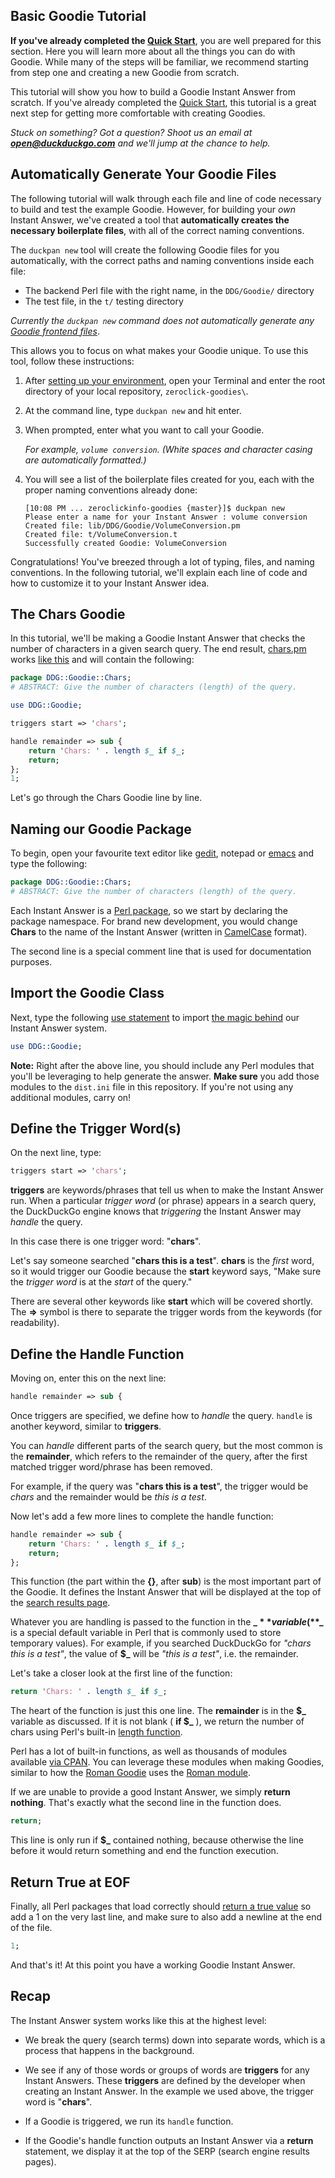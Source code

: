 ## Basic Goodie Tutorial

**If you've already completed the [Quick Start](https://duck.co/duckduckhack/goodie_quickstart)**, you are well prepared for this section. Here you will learn more about all the things you can do with Goodie. While many of the steps will be familiar, we recommend starting from step one and creating a new Goodie from scratch.

This tutorial will show you how to build a Goodie Instant Answer from scratch. If you've already completed the [Quick Start](https://duck.co/duckduckhack/goodie_quickstart), this tutorial is a great next step for getting more comfortable with creating Goodies.

_Stuck on something? Got a question? Shoot us an email at **open@duckduckgo.com** and we'll jump at the chance to help._

## Automatically Generate Your Goodie Files

The following tutorial will walk through each file and line of code necessary to build and test the example Goodie. However, for building your *own* Instant Answer, we've created a tool that **automatically creates the necessary boilerplate files**, with all of the correct naming conventions.

The `duckpan new` tool will create the following Goodie files for you automatically, with the correct paths and naming conventions inside each file:

- The backend Perl file with the right name, in the `DDG/Goodie/` directory
- The test file, in the `t/` testing directory

*Currently the `duckpan new` command does not automatically generate any [Goodie frontend files](https://duck.co/duckduckhack/goodie_displaying#setting-goodie-display-properties-in-the-frontend)*.

This allows you to focus on what makes your Goodie unique. To use this tool, follow these instructions:

1. After [setting up your environment](https://duck.co/duckduckhack/setup_dev_environment), open your Terminal and enter the root directory of your local repository, `zeroclick-goodies\`.
2. At the command line, type `duckpan new` and hit enter.
3. When prompted, enter what you want to call your Goodie.

	*For example, `volume conversion`. (White spaces and character casing are automatically formatted.)*

4. You will see a list of the boilerplate files created for you, each with the proper naming conventions already done:

	```
	[10:08 PM ... zeroclickinfo-goodies {master}]$ duckpan new                                                        
	Please enter a name for your Instant Answer : volume conversion                                                                  
	Created file: lib/DDG/Goodie/VolumeConversion.pm                                                                                 
	Created file: t/VolumeConversion.t                                                                                               
	Successfully created Goodie: VolumeConversion
	```

Congratulations! You've breezed through a lot of typing, files, and naming conventions. In the following tutorial, we'll explain each line of code and how to customize it to your Instant Answer idea.

## The Chars Goodie

In this tutorial, we'll be making a Goodie Instant Answer that checks the number of characters in a given search query. The end result, [chars.pm](https://github.com/duckduckgo/zeroclickinfo-goodies/blob/master/lib/DDG/Goodie/Chars.pm) works [like this](https://duckduckgo.com/?q=chars+How+many+characters+are+in+this+sentence%3F) and will contain the following:

```perl
package DDG::Goodie::Chars;
# ABSTRACT: Give the number of characters (length) of the query.

use DDG::Goodie;

triggers start => 'chars';

handle remainder => sub {
    return 'Chars: ' . length $_ if $_;
    return;
};
1;
```

Let's go through the Chars Goodie line by line.

## Naming our Goodie Package

To begin, open your favourite text editor like [gedit](http://projects.gnome.org/gedit/), notepad or [emacs](http://www.gnu.org/software/emacs/) and type the following:

```perl
package DDG::Goodie::Chars;
# ABSTRACT: Give the number of characters (length) of the query.
```

<!-- /summary -->

Each Instant Answer is a [Perl package](https://duckduckgo.com/?q=perl+package), so we start by declaring the package namespace. For brand new development, you would change **Chars** to the name of the Instant Answer (written in [CamelCase](https://duckduckgo.com/?q=camelcase) format).

The second line is a special comment line that is used for documentation purposes.

## Import the Goodie Class

Next, type the following [use statement](https://duckduckgo.com/?q=perl+use) to import [the magic behind](https://github.com/duckduckgo/duckduckgo/tree/master/lib/DDG) our Instant Answer system.

```perl
use DDG::Goodie;
```

**Note:** Right after the above line, you should include any Perl modules that you'll be leveraging to help generate the answer. **Make sure** you add those modules to the `dist.ini` file in this repository. If you're not using any additional modules, carry on!

## Define the Trigger Word(s)

On the next line, type:

```perl
triggers start => 'chars';
```

**triggers** are keywords/phrases that tell us when to make the Instant Answer run. When a particular *trigger word* (or phrase) appears in a search query, the DuckDuckGo engine knows that *triggering* the Instant Answer may *handle* the query.

In this case there is one trigger word: "**chars**".

Let's say someone searched "**chars this is a test**". **chars** is the *first* word, so it would trigger our Goodie because the **start** keyword says, "Make sure the *trigger word* is at the *start* of the query."

There are several other keywords like **start** which will be covered shortly. The **=>** symbol is there to separate the trigger words from the keywords (for readability).

## Define the Handle Function

Moving on, enter this on the next line:

```perl
handle remainder => sub {
```

Once triggers are specified, we define how to *handle* the query. `handle` is another keyword, similar to **triggers**.

You can *handle* different parts of the search query, but the most common is the **remainder**, which refers to the remainder of the query, after the first matched trigger word/phrase has been removed.

<!-- /summary -->

For example, if the query was "**chars this is a test**", the trigger would be *chars* and the remainder would be *this is a test*.

Now let's add a few more lines to complete the handle function:

```perl
handle remainder => sub {
    return 'Chars: ' . length $_ if $_;
    return;
};
```

This function (the part within the **{}**, after **sub**) is the most important part of the Goodie. It defines the Instant Answer that will be displayed at the top of the [search results page](https://duckduckgo.com/?q=chars+this+is+a+test).

Whatever you are handling is passed to the function in the **$\_** variable ( **$\_** is a special default variable in Perl that is commonly used to store temporary values). For example, if you searched DuckDuckGo for *"chars this is a test"*, the value of **$\_** will be *"this is a test"*, i.e. the remainder.

Let's take a closer look at the first line of the function:

```perl
return 'Chars: ' . length $_ if $_;
```

The heart of the function is just this one line. The **remainder** is in the **$\_** variable as discussed. If it is not blank ( **if $\_** ), we return the number of chars using Perl's built-in [length function](https://duckduckgo.com/?q=perl+length).

Perl has a lot of built-in functions, as well as thousands of modules available [via CPAN](https://metacpan.org/). You can leverage these modules when making Goodies, similar to how the [Roman Goodie](https://github.com/duckduckgo/zeroclickinfo-goodies/blob/master/lib/DDG/Goodie/Roman.pm) uses the [Roman module](https://metacpan.org/module/Roman).

If we are unable to provide a good Instant Answer, we simply **return nothing**. That's exactly what the second line in the function does.

```perl
return;
```

This line is only run if **$\_** contained nothing, because otherwise the line before it would return something and end the function execution.


## Return True at EOF

Finally, all Perl packages that load correctly should [return a true value](http://stackoverflow.com/questions/5293246/why-the-1-at-the-end-of-each-perl-package) so add a 1 on the very last line, and make sure to also add a newline at the end of the file.

```perl
1;

```

And that's it! At this point you have a working Goodie Instant Answer.

## Recap
The Instant Answer system works like this at the highest level:

- We break the query (search terms) down into separate words, which is a process that happens in the background.

- We see if any of those words or groups of words are **triggers** for any Instant Answers. These **triggers** are defined by the developer when creating an Instant Answer. In the example we used above, the trigger word is "**chars**".

- If a Goodie is triggered, we run its `handle` function.

- If the Goodie's handle function outputs an Instant Answer via a **return** statement, we display it at the top of the SERP (search engine results pages).
